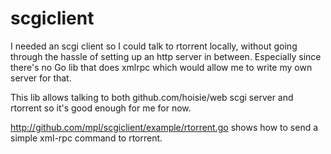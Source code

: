 scgiclient
==========

I needed an scgi client so I could talk to rtorrent locally, without going through the hassle of setting up an http server in between. Especially since there's no Go lib that does xmlrpc which would allow me to write my own server for that.

This lib allows talking to both github.com/hoisie/web scgi server and rtorrent so it's good enough for me for now.

http://github.com/mpl/scgiclient/example/rtorrent.go shows how to send a simple xml-rpc command to rtorrent.

